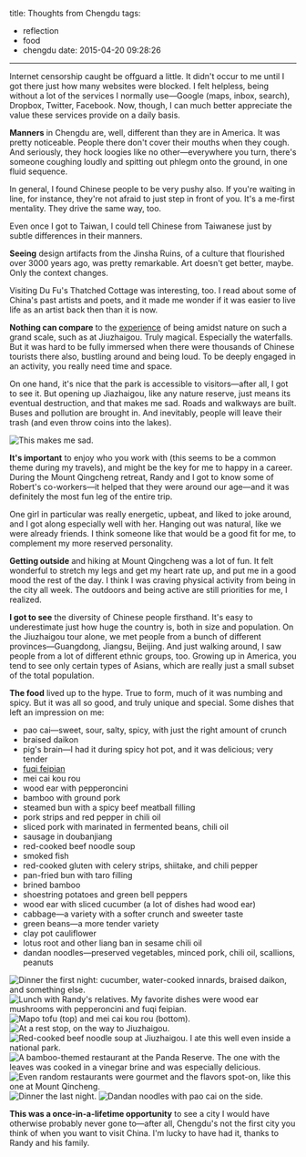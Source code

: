 title: Thoughts from Chengdu
tags: 
  - reflection
  - food
  - chengdu
date: 2015-04-20 09:28:26
---

Internet censorship caught be offguard a little. It didn't occur to me until I got there just how many websites were blocked. I felt helpless, being without a lot of the services I normally use—Google (maps, inbox, search), Dropbox, Twitter, Facebook. Now, though, I can much better appreciate the value these services provide on a daily basis.

**Manners** in Chengdu are, well, different than they are in America. It was pretty noticeable. People there don't cover their mouths when they cough. And seriously, they hock loogies like no other—everywhere you turn, there's someone coughing loudly and spitting out phlegm onto the ground, in one fluid sequence. 

In general, I found Chinese people to be very pushy also. If you're waiting in line, for instance, they're not afraid to just step in front of you. It's a me-first mentality. They drive the same way, too.

Even once I got to Taiwan, I could tell Chinese from Taiwanese just by subtle differences in their manners.

**Seeing** design artifacts from the Jinsha Ruins, of a culture that flourished over 3000 years ago, was pretty remarkable. Art doesn't get better, maybe. Only the context changes.

Visiting Du Fu's Thatched Cottage was interesting, too. I read about some of China's past artists and poets, and it made me wonder if it was easier to live life as an artist back then than it is now.

**Nothing can compare** to the [experience](https://youtu.be/OQSNhk5ICTI) of being amidst nature on such a grand scale, such as at Jiuzhaigou. Truly magical. Especially the waterfalls. But it was hard to be fully immersed when there were thousands of Chinese tourists there also, bustling around and being loud. To be deeply engaged in an activity, you really need time and space.

On one hand, it's nice that the park is accessible to visitors—after all, I got to see it. But opening up Jiazhaigou, like any nature reserve, just means its eventual destruction, and that makes me sad. Roads and walkways are built. Buses and pollution are brought in. And inevitably, people will leave their trash (and even throw coins into the lakes).

![This makes me sad.](https://dl.dropbox.com/u/4291520/journal-images/chengdu-trash.jpg)

**It's important** to enjoy who you work with (this seems to be a common theme during my travels), and might be the key for me to happy in a career. During the Mount Qingcheng retreat, Randy and I got to know some of Robert's co-workers—it helped that they were around our age—and it was definitely the most fun leg of the entire trip.

One girl in particular was really energetic, upbeat, and liked to joke around, and I got along especially well with her. Hanging out was natural, like we were already friends. I think someone like that would be a good fit for me, to complement my more reserved personality.

**Getting outside** and hiking at Mount Qingcheng was a lot of fun. It felt wonderful to stretch my legs and get my heart rate up, and put me in a good mood the rest of the day. I think I was craving physical activity from being in the city all week. The outdoors and being active are still priorities for me, I realized.

**I got to see** the diversity of Chinese people firsthand. It's easy to underestimate just how huge the country is, both in size and population. On the Jiuzhaigou tour alone, we met people from a bunch of different provinces—Guangdong, Jiangsu, Beijing. And just walking around, I saw people from a lot of different ethnic groups, too. Growing up in America, you tend to see only certain types of Asians, which are really just a small subset of the total population.

**The food** lived up to the hype. True to form, much of it was numbing and spicy. But it was all so good, and truly unique and special. Some dishes that left an impression on me:

- pao cai—sweet, sour, salty, spicy, with just the right amount of crunch
- braised daikon
- pig's brain—I had it during spicy hot pot, and it was delicious; very tender
- [fuqi feipian](http://en.wikipedia.org/wiki/Fuqi_feipian)
- mei cai kou rou
- wood ear with pepperoncini
- bamboo with ground pork
- steamed bun with a spicy beef meatball filling
- pork strips and red pepper in chili oil
- sliced pork with marinated in fermented beans, chili oil
- sausage in doubanjiang
- red-cooked beef noodle soup
- smoked fish
- red-cooked gluten with celery strips, shiitake, and chili pepper
- pan-fried bun with taro filling
- brined bamboo
- shoestring potatoes and green bell peppers
- wood ear with sliced cucumber (a lot of dishes had wood ear)
- cabbage—a variety with a softer crunch and sweeter taste
- green beans—a more tender variety
- clay pot cauliflower
- lotus root and other liang ban in sesame chili oil
- dandan noodles—preserved vegetables, minced pork, chili oil, scallions, peanuts

![Dinner the first night: cucumber, water-cooked innards, braised daikon, and something else.](https://dl.dropbox.com/u/4291520/journal-images/chengdu-food-1.jpg)
![Lunch with Randy's relatives. My favorite dishes were wood ear mushrooms with pepperoncini and fuqi feipian.](https://dl.dropbox.com/u/4291520/journal-images/chengdu-food-2.jpg)
![Mapo tofu (top) and mei cai kou rou (bottom).](https://dl.dropbox.com/u/4291520/journal-images/chengdu-food-3.jpg)
![At a rest stop, on the way to Jiuzhaigou.](https://dl.dropbox.com/u/4291520/journal-images/chengdu-food-4.jpg)
![Red-cooked beef noodle soup at Jiuzhaigou. I ate this well even inside a national park.](https://dl.dropbox.com/u/4291520/journal-images/chengdu-food-5.jpg)
![A bamboo-themed restaurant at the Panda Reserve. The one with the leaves was cooked in a vinegar brine and was especially delicious.](https://dl.dropbox.com/u/4291520/journal-images/chengdu-food-6.jpg)
![Even random restaurants were gourmet and the flavors spot-on, like this one at Mount Qincheng.](https://dl.dropbox.com/u/4291520/journal-images/chengdu-food-7.jpg)
![Dinner the last night.](https://dl.dropbox.com/u/4291520/journal-images/chengdu-food-8.jpg)
![Dandan noodles with pao cai on the side.](https://dl.dropbox.com/u/4291520/journal-images/chengdu-food-9.jpg)

**This was a once-in-a-lifetime opportunity** to see a city I would have otherwise probably never gone to—after all, Chengdu's not the first city you think of when you want to visit China. I'm lucky to have had it, thanks to Randy and his family.
